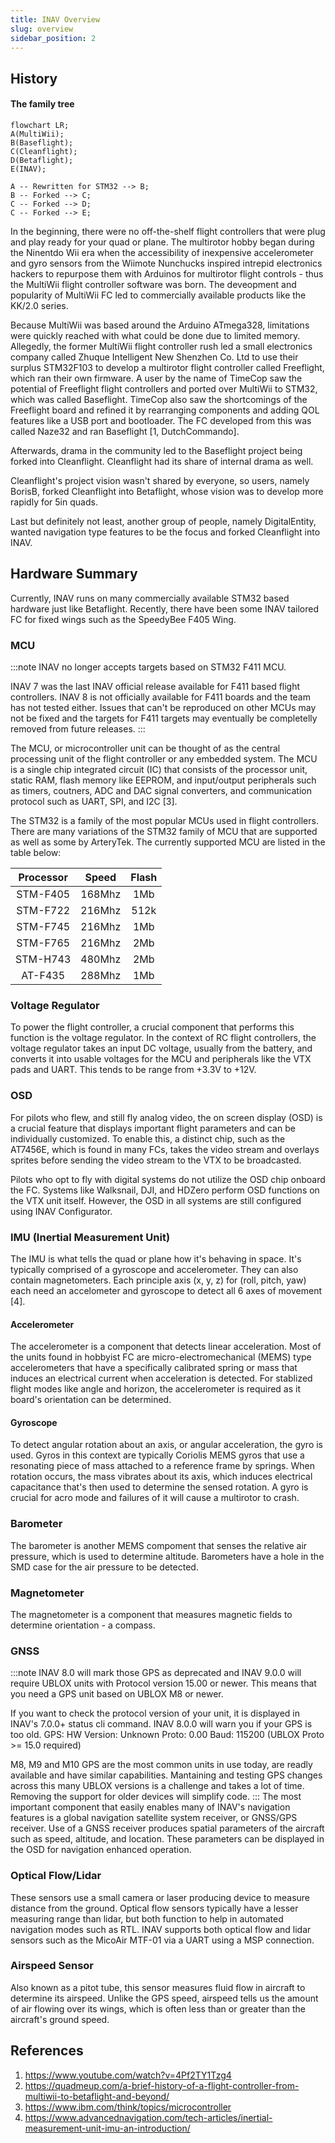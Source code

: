 ```yaml
---
title: INAV Overview
slug: overview
sidebar_position: 2
---
```


## History

#### The family tree
```mermaid
flowchart LR;
A(MultiWii);
B(Baseflight);
C(Cleanflight);
D(Betaflight);
E(INAV);

A -- Rewritten for STM32 --> B;
B -- Forked --> C;
C -- Forked --> D;
C -- Forked --> E;
```

In the beginning, there were no off-the-shelf flight controllers that were plug and play ready for your quad or plane. 
The multirotor hobby began during the Ninentdo Wii era when the accessibility of inexpensive accelerometer and gyro sensors from the Wiimote Nunchucks inspired intrepid electronics hackers to repurpose them with Arduinos for multirotor flight controls - thus the MultiWii flight controller software was born. 
The deveopment and popularity of MultiWii FC led to commercially available products like the KK/2.0 series. 

Because MultiWii was based around the Arduino ATmega328, limitations were quickly reached with what could be done due to limited memory.
Allegedly, the former MultiWii flight controller rush led a small electronics company called Zhuque Intelligent New Shenzhen Co. Ltd to use their surplus STM32F103 to develop a multirotor flight controller called Freeflight, which ran their own firmware. 
A user by the name of TimeCop saw the potential of Freeflight flight controllers and ported over MultiWii to STM32, which was called Baseflight. 
TimeCop also saw the shortcomings of the Freeflight board and refined it by rearranging components and adding QOL features like a USB port and bootloader. 
The FC developed from this was called Naze32 and ran Baseflight [1, DutchCommando].

Afterwards, drama in the community led to the Baseflight project being forked into Cleanflight. 
Cleanflight had its share of internal drama as well.

Cleanflight's project vision wasn't shared by everyone, so users, namely BorisB, forked Cleanflight into Betaflight, whose vision was to develop more rapidly for 5in quads. 

Last but definitely not least, another group of people, namely DigitalEntity, wanted navigation type features to be the focus and forked Cleanflight into INAV.


## Hardware Summary

Currently, INAV runs on many commercially available STM32 based hardware just like Betaflight.
Recently, there have been some INAV tailored FC for fixed wings such as the SpeedyBee F405 Wing.

### MCU
:::note
INAV no longer accepts targets based on STM32 F411 MCU.

INAV 7 was the last INAV official release available for F411 based flight controllers. INAV 8 is not officially available for F411 boards and the team has not tested either. Issues that can't be reproduced on other MCUs may not be fixed and the targets for F411 targets may eventually be completelly removed from future releases.
:::

The MCU, or microcontroller unit can be thought of as the central processing unit of the flight controller or any embedded system.
The MCU is a single chip integrated circuit (IC) that consists of the processor unit, static RAM, flash memory like EEPROM, and input/output peripherals such as timers, coutners, ADC and DAC signal converters, and communication protocol such as UART, SPI, and I2C [3].

The STM32 is a family of the most popular MCUs used in flight controllers.
There are many variations of the STM32 family of MCU that are supported as well as some by ArteryTek. 
The currently supported MCU are listed in the table below:

| Processor | Speed  | Flash |
|:---------:|:------:|:-----:|
| STM-F405  | 168Mhz |  1Mb  |
| STM-F722  | 216Mhz | 512k  |
| STM-F745  | 216Mhz |  1Mb  |
| STM-F765  | 216Mhz |  2Mb  |
| STM-H743  | 480Mhz |  2Mb  |
| AT-F435   | 288Mhz |  1Mb  |


### Voltage Regulator
To power the flight controller, a crucial component that performs this function is the voltage regulator.
In the context of RC flight controllers, the voltage regulator takes an input DC voltage, usually from the battery, and converts it into usable voltages for the MCU and peripherals like the VTX pads and UART. This tends to be range from +3.3V to +12V.

### OSD
For pilots who flew, and still fly analog video, the on screen display (OSD) is a crucial feature that displays important flight parameters and can be individually customized. 
To enable this, a distinct chip, such as the AT7456E, which is found in many FCs, takes the video stream and overlays sprites before sending the video stream to the VTX to be broadcasted.

Pilots who opt to fly with digital systems do not utilize the OSD chip onboard the FC. 
Systems like Walksnail, DJI, and HDZero perform OSD functions on the VTX unit itself. 
However, the OSD in all systems are still configured using INAV Configurator.

### IMU (Inertial Measurement Unit)
The IMU is what tells the quad or plane how it's behaving in space. 
It's typically comprised of a gyroscope and accelerometer.
They can also contain magnetometers.
Each principle axis (x, y, z) for (roll, pitch, yaw) each need an accelometer and gyroscope to detect all 6 axes of movement [4]. 

#### Accelerometer
The accelerometer is a component that detects linear acceleration.
Most of the units found in hobbyist FC are micro-electromechanical (MEMS) type accelerometers that have a specifically calibrated spring or mass that induces an electrical current when acceleration is detected.
For stablized flight modes like angle and horizon, the accelerometer is required as it board's orientation can be determined.

#### Gyroscope
To detect angular rotation about an axis, or angular acceleration, the gyro is used. 
Gyros in this context are typically Coriolis MEMS gyros that use a resonating piece of mass attached to a reference frame by springs.
When rotation occurs, the mass vibrates about its axis, which induces electrical capacitance that's then used to determine the sensed rotation. 
A gyro is crucial for acro mode and failures of it will cause a multirotor to crash. 

### Barometer
The barometer is another MEMS compoment that senses the relative air pressure, which is used to determine altitude.
Barometers have a hole in the SMD case for the air pressure to be detected. 

### Magnetometer
The magnetometer is a component that measures magnetic fields to determine orientation - a compass.

### GNSS
:::note
INAV 8.0 will mark those GPS as deprecated and INAV 9.0.0 will require UBLOX units with Protocol version 15.00 or newer. This means that you need a GPS unit based on UBLOX M8 or newer.

If you want to check the protocol version of your unit, it is displayed in INAV's 7.0.0+ status cli command. INAV 8.0.0 will warn you if your GPS is too old. GPS: HW Version: Unknown Proto: 0.00 Baud: 115200 (UBLOX Proto >= 15.0 required)

M8, M9 and M10 GPS are the most common units in use today, are readly available and have similar capabilities. Mantaining and testing GPS changes across this many UBLOX versions is a challenge and takes a lot of time. Removing the support for older devices will simplify code.
:::
The most important component that easily enables many of INAV's navigation features is a global navigation satellite system receiver, or GNSS/GPS receiver.
Use of a GNSS receiver produces spatial parameters of the aircraft such as speed, altitude, and location. 
These parameters can be displayed in the OSD for navigation enhanced operation. 

### Optical Flow/Lidar
These sensors use a small camera or laser producing device to measure distance from the ground. 
Optical flow sensors typically have a lesser measuring range than lidar, but both function to help in automated navigation modes such as RTL.
INAV supports both optical flow and lidar sensors such as the MicoAir MTF-01 via a UART using a MSP connection.

### Airspeed Sensor
Also known as a pitot tube, this sensor measures fluid flow in aircraft to determine its airspeed. 
Unlike the GPS speed, airspeed tells us the amount of air flowing over its wings, which is often less than or greater than the aircraft's ground speed. 

## References

1. https://www.youtube.com/watch?v=4Pf2TY1Tzg4
1. https://quadmeup.com/a-brief-history-of-a-flight-controller-from-multiwii-to-betaflight-and-beyond/
1. https://www.ibm.com/think/topics/microcontroller
1. https://www.advancednavigation.com/tech-articles/inertial-measurement-unit-imu-an-introduction/